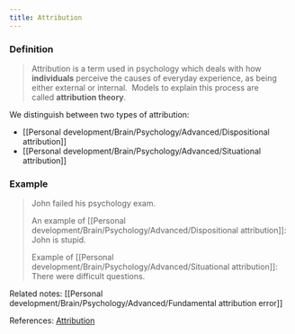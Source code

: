 ```yaml
---
title: Attribution
---
```


### Definition

> Attribution is a term used in psychology which deals with how **individuals** perceive the causes of everyday experience, as being either external or internal.  Models to explain this process are called **attribution theory**.

We distinguish between two types of attribution:
- [[Personal development/Brain/Psychology/Advanced/Dispositional attribution]]
- [[Personal development/Brain/Psychology/Advanced/Situational attribution]]

### Example
> John failed his psychology exam.
>
> An example of [[Personal development/Brain/Psychology/Advanced/Dispositional attribution]]: John is stupid.
> 
> Example of [[Personal development/Brain/Psychology/Advanced/Situational attribution]]: There were difficult questions.

Related notes: [[Personal development/Brain/Psychology/Advanced/Fundamental attribution error]]

References: [Attribution](https://en.wikipedia.org/wiki/Attribution_(psychology))